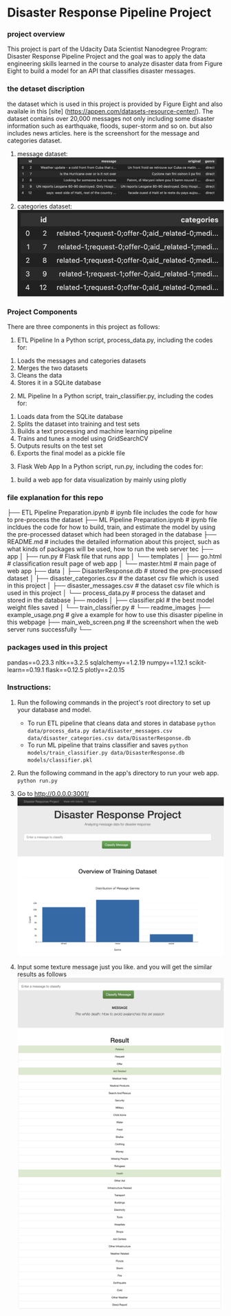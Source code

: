 # Disaster Response Pipeline Project

### project overview
 This project is part of the Udacity Data Scientist Nanodegree Program: Disaster Response Pipeline Project and the goal was to apply the data engineering skills learned in the course to analyze disaster data from Figure Eight to build a model for an API that classifies disaster messages.

### the detaset discription
 the dataset which is used in this project is provided by Figure Eight and also availale in this [site] (https://appen.com/datasets-resource-center/). The dataset contains over 20,000 messages not only including some disaster information such as earthquake, floods, super-storm and so on. but also includes news articles. 
 here is the screenshort for the message and categories dataset.
 1. message dataset:
  ![alt text](/readme_images/message_dataset.png "mess-labels")
 2. categories dataset:
  ![alt text](/readme_images/categories_dataset.png "mess-labels")

### Project Components
There are three components in this project as follows:
1. ETL Pipeline
In a Python script, process_data.py, including the codes for: 
 1) Loads the messages and categories datasets
 2) Merges the two datasets
 3) Cleans the data
 4) Stores it in a SQLite database
2. ML Pipeline
In a Python script, train_classifier.py, including the codes for:

 1) Loads data from the SQLite database
 2) Splits the dataset into training and test sets
 3) Builds a text processing and machine learning pipeline
 4) Trains and tunes a model using GridSearchCV
 5) Outputs results on the test set
 6) Exports the final model as a pickle file
3. Flask Web App
In a Python script, run.py, including the codes for:
 1) build a web app for data visualization by mainly using plotly

### file explanation for this repo
├── ETL Pipeline Preparation.ipynb # ipynb file includes the code for how to pre-process the dataset
├── ML Pipeline Preparation.ipynb # ipynb file incldues the code for how to build, train, and estimate the model by using the pre-processed dataset which had been storaged in the database
├── README.md # includes the detailed information about this project, such as what kinds of packages will be used, how to run the web server tec
├── app
│   ├── run.py # Flask file that runs app
│   └── templates
│       ├── go.html # classification result page of web app
│       └── master.html # main page of web app
├── data
│   ├── DisasterResponse.db # stored the pre-processed dataset
│   ├── disaster_categories.csv # the dataset csv file which is used in this project
│   ├── disaster_messages.csv # the dataset csv file which is used in this project
│   └── process_data.py # process the dataset and stored in the database
├── models
│   ├── classifier.pkl # the best model weight files saved
│   └── train_classifier.py # 
└── readme_images
    ├── example_usage.png # give a example for how to use this disaster pipeline in this webpage
    ├── main_web_screen.png # the screenshort when the web server runs successfully
    └── 

### packages used in this project
 pandas==0.23.3
 nltk==3.2.5
 sqlalchemy==1.2.19
 numpy==1.12.1
 scikit-learn==0.19.1
 flask==0.12.5
 plotly==2.0.15

### Instructions:
1. Run the following commands in the project's root directory to set up your database and model.

    - To run ETL pipeline that cleans data and stores in database
        `python data/process_data.py data/disaster_messages.csv data/disaster_categories.csv data/DisasterResponse.db`
    - To run ML pipeline that trains classifier and saves
        `python models/train_classifier.py data/DisasterResponse.db models/classifier.pkl`

2. Run the following command in the app's directory to run your web app.
    `python run.py`

3. Go to http://0.0.0.0:3001/
 ![alt text](/readme_images/main_web_screen.png "mess-labels")

4. Input some texture message just you like. and you will get the similar results as follows
 ![alt text](/readme_images/example_usage.png "mess-labels")



